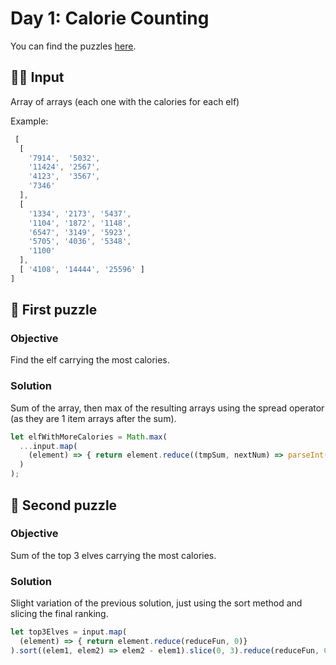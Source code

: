 # Day 1: Calorie Counting

You can find the puzzles [here](https://adventofcode.com/2022/day/1).

## ✍🏼 Input

Array of arrays (each one with the calories for each elf)

Example:

```js
 [
  [
    '7914',  '5032',
    '11424', '2567',
    '4123',  '3567',
    '7346'
  ],
  [
    '1334', '2173', '5437',
    '1104', '1872', '1148',
    '6547', '3149', '5923',
    '5705', '4036', '5348',
    '1100'
  ],
  [ '4108', '14444', '25596' ]
]
```

## 🧩 First puzzle

### Objective

Find the elf carrying the most calories.

### Solution

Sum of the array, then max of the resulting arrays using the spread operator (as they are 1 item arrays after the sum).

```js
let elfWithMoreCalories = Math.max(
  ...input.map(
    (element) => { return element.reduce((tmpSum, nextNum) => parseInt(tmpSum) + parseInt(nextNum), 0)}
  )
);
```

## 🧩 Second puzzle

### Objective

Sum of the top 3 elves carrying the most calories.

### Solution

Slight variation of the previous solution, just using the sort method and slicing the final ranking.

```js
let top3Elves = input.map(
  (element) => { return element.reduce(reduceFun, 0)}
).sort((elem1, elem2) => elem2 - elem1).slice(0, 3).reduce(reduceFun, 0);
```
